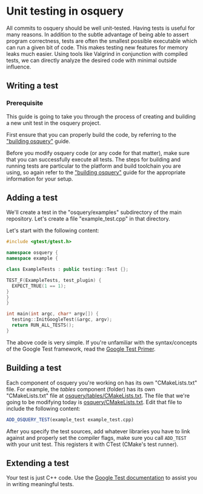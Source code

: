 # Unit testing in osquery

All commits to osquery should be well unit-tested. Having tests is useful for many reasons. In addition to the subtle advantage of being able to assert program correctness, tests are often the smallest possible executable which can run a given bit of code. This makes testing new features for memory leaks much easier. Using tools like Valgrind in conjunction with compiled tests, we can directly analyze the desired code with minimal outside influence.

## Writing a test

### Prerequisite

This guide is going to take you through the process of creating and building a new unit test in the osquery project.

First ensure that you can properly build the code, by referring to the ["building osquery"](building.md) guide.

Before you modify osquery code (or any code for that matter), make sure that you can successfully execute all tests. The steps for building and running tests are particular to the platform and build toolchain you are using, so again refer to the ["building osquery"](building.md) guide for the appropriate information for your setup.

## Adding a test

We'll create a test in the "osquery/examples" subdirectory of the main repository. Let's create a file "example_test.cpp" in that directory.

Let's start with the following content:

```cpp
#include <gtest/gtest.h>

namespace osquery {
namespace example {

class ExampleTests : public testing::Test {};

TEST_F(ExampleTests, test_plugin) {
  EXPECT_TRUE(1 == 1);
}
}
}

int main(int argc, char* argv[]) {
  testing::InitGoogleTest(&argc, argv);
  return RUN_ALL_TESTS();
}
```

The above code is very simple. If you're unfamiliar with the syntax/concepts of the Google Test framework, read the [Google Test Primer](https://github.com/google/googletest/blob/master/googletest/docs/primer.md#basic-concepts).

## Building a test

Each component of osquery you're working on has its own "CMakeLists.txt" file. For example, the _tables_ component (folder) has its own "CMakeLists.txt" file at [osquery/tables/CMakeLists.txt](https://github.com/osquery/osquery/blob/master/osquery/tables/CMakeLists.txt). The file that we're going to be modifying today is [osquery/CMakeLists.txt](https://github.com/osquery/osquery/tree/master/osquery/CMakeLists.txt). Edit that file to include the following content:

```CMake
ADD_OSQUERY_TEST(example_test example_test.cpp)
```

After you specify the test sources, add whatever libraries you have to link against and properly set the compiler flags, make sure you call `ADD_TEST` with your unit test. This registers it with CTest (CMake's test runner).

## Extending a test

Your test is just C++ code. Use the [Google Test documentation](https://github.com/google/googletest/blob/master/googletest/docs/primer.md#assertions) to assist you in writing meaningful tests.
